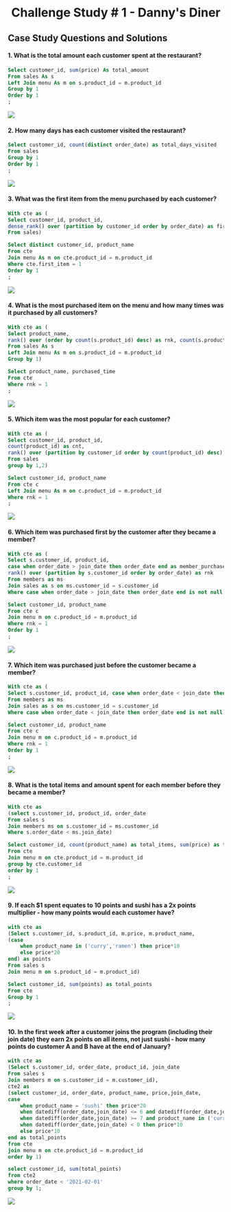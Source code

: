 <h1 align="center">Challenge Study # 1 - Danny's Diner</h1>

## Case Study Questions and Solutions

#### 1. What is the total amount each customer spent at the restaurant?
```sql
Select customer_id, sum(price) As total_amount
From sales As s
Left Join menu As m on s.product_id = m.product_id
Group by 1
Order by 1
;
```
<img src = "https://github.com/KYCHEN39/SQL-8-Business-Case-Study/blob/main/1_dannys_diner/Image%20for%20case%20study%201/q1.png" />

#### 2. How many days has each customer visited the restaurant?
```sql
Select customer_id, count(distinct order_date) as total_days_visited
From sales
Group by 1
Order by 1
;
```
<img src = "https://github.com/KYCHEN39/SQL-8-Business-Case-Study/blob/main/1_dannys_diner/Image%20for%20case%20study%201/q2.png" />

#### 3. What was the first item from the menu purchased by each customer?
```sql
With cte as (
Select customer_id, product_id, 
dense_rank() over (partition by customer_id order by order_date) as first_item
From sales)

Select distinct customer_id, product_name
From cte
Join menu As m on cte.product_id = m.product_id
Where cte.first_item = 1
Order by 1
;
```

<img src = "https://github.com/KYCHEN39/SQL-8-Business-Case-Study/blob/main/1_dannys_diner/Image%20for%20case%20study%201/q3.png" />


#### 4. What is the most purchased item on the menu and how many times was it purchased by all customers?
```sql
With cte as (
Select product_name, 
rank() over (order by count(s.product_id) desc) as rnk, count(s.product_id) as purchased_time
From sales As s
Left Join menu As m on s.product_id = m.product_id
Group by 1)

Select product_name, purchased_time
From cte
Where rnk = 1
;
```

<img src = "https://github.com/KYCHEN39/SQL-8-Business-Case-Study/blob/main/1_dannys_diner/Image%20for%20case%20study%201/q4.png" />

#### 5. Which item was the most popular for each customer?
```sql
With cte as (
Select customer_id, product_id, 
count(product_id) as cnt, 
rank() over (partition by customer_id order by count(product_id) desc) as rnk
From sales
group by 1,2)

Select customer_id, product_name
From cte c
Left Join menu As m on c.product_id = m.product_id
Where rnk = 1
;
```

<img src = "https://github.com/KYCHEN39/SQL-8-Business-Case-Study/blob/main/1_dannys_diner/Image%20for%20case%20study%201/q5.png" />

#### 6. Which item was purchased first by the customer after they became a member?
```sql
With cte as (
Select s.customer_id, product_id, 
case when order_date > join_date then order_date end as member_purchase, 
rank() over (partition by s.customer_id order by order_date) as rnk
From members as ms
Join sales as s on ms.customer_id = s.customer_id
Where case when order_date > join_date then order_date end is not null)

Select customer_id, product_name
From cte c
Join menu m on c.product_id = m.product_id
Where rnk = 1
Order by 1
;
```

<img src = "https://github.com/KYCHEN39/SQL-8-Business-Case-Study/blob/main/1_dannys_diner/Image%20for%20case%20study%201/q6.png" />

#### 7. Which item was purchased just before the customer became a member?
```sql
With cte as (
Select s.customer_id, product_id, case when order_date < join_date then order_date end as purchase, rank() over (partition by s.customer_id order by order_date desc) as rnk
From members as ms
Join sales as s on ms.customer_id = s.customer_id
Where case when order_date < join_date then order_date end is not null)

Select customer_id, product_name
From cte c
Join menu m on c.product_id = m.product_id
Where rnk = 1
Order by 1
;
```

<img src = "https://github.com/KYCHEN39/SQL-8-Business-Case-Study/blob/main/1_dannys_diner/Image%20for%20case%20study%201/q7.png" />

#### 8. What is the total items and amount spent for each member before they became a member?
```sql
With cte as
(select s.customer_id, product_id, order_date
From sales s 
Join members ms on s.customer_id = ms.customer_id
Where s.order_date < ms.join_date)

Select customer_id, count(product_name) as total_items, sum(price) as total_price
From cte 
Join menu m on cte.product_id = m.product_id
group by cte.customer_id
order by 1
;
```

<img src = "https://github.com/KYCHEN39/SQL-8-Business-Case-Study/blob/main/1_dannys_diner/Image%20for%20case%20study%201/q8.png" />

#### 9.  If each $1 spent equates to 10 points and sushi has a 2x points multiplier - how many points would each customer have?
```sql
with cte as
(Select s.customer_id, s.product_id, m.price, m.product_name,
(case 
	when product_name in ('curry','ramen') then price*10
    else price*20
end) as points
From sales s 
Join menu m on s.product_id = m.product_id)

Select customer_id, sum(points) as total_points
From cte
Group by 1
;
```

<img src = "https://github.com/KYCHEN39/SQL-8-Business-Case-Study/blob/main/1_dannys_diner/Image%20for%20case%20study%201/q9.png" />


#### 10. In the first week after a customer joins the program (including their join date) they earn 2x points on all items, not just sushi - how many points do customer A and B have at the end of January?
```sql
with cte as
(Select s.customer_id, order_date, product_id, join_date
From sales s 
Join members m on s.customer_id = m.customer_id),
cte2 as
(select customer_id, order_date, product_name, price,join_date,
case 
	when product_name = 'sushi' then price*20
	when datediff(order_date,join_date) <= 6 and datediff(order_date,join_date) >= 0 then price*20
    when datediff(order_date,join_date) >= 7 and product_name in ('curry','ramen') then price*10
    when datediff(order_date,join_date) < 0 then price*10
	else price*10
end as total_points
from cte
join menu m on cte.product_id = m.product_id
order by 1)

select customer_id, sum(total_points)
from cte2 
where order_date < '2021-02-01'
group by 1;
```

<img src = "https://github.com/KYCHEN39/SQL-8-Business-Case-Study/blob/main/1_dannys_diner/Image%20for%20case%20study%201/q10.png" />
